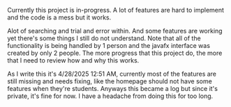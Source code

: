 Currently this project is in-progress.
A lot of features are hard to implement and the code is a mess but it works.

Alot of searching and trial and error within. And some features are working yet there's some things I still do not understand.
Note that all of the functionality is being handled by 1 person and the javafx interface was created by only 2 people.
The more progress that this project do, the more that I need to review how and why this works.

As I write this it's 4/28/2025 12:51 AM, currently most of the features are still missing and needs fixing, like the homepage should not have some features when they're students.
Anyways this became a log but since it's private, it's fine for now. I have a headache from doing this for too long.
